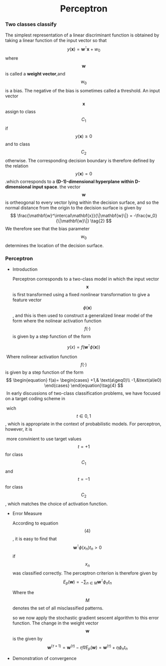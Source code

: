 # <center>Perceptron</center>

### Two classes classify

The simplest representation of a linear discriminant function is obtained by taking a linear function of the input vector so that 
$$
y(\mathbf{x}) = \mathbf{w}^\intercal\mathbf{x}+w_0 \tag{1}
$$
 where $$\mathbf{w}$$ is called a **weight vector**,and $$w_0$$ is a bias. The negative of the bias is sometimes called a threshold. An input vector $$\mathbf{x}$$ assign to class $$C_1$$ if $$y(\mathbf{x})\geq0$$ and to class $$C_2$$ otherwise. The corresponding decision boundary is therefore defined by the relation $$y(\mathbf{x})=0$$.which corresponds to a **(D-1)-dimensional hyperplane within D-dimensional input space**. the vector $$\mathbf{w}$$ is  ortheogonal to every vector lying within the decision surface,  and so the normal distance from the origin to the decision surface is given by 
$$
\frac{\mathbf{w}^\intercal\mathbf{x}}{\|\mathbf{w}\|} = -\frac{w_0}{\|\mathbf{w}\|} \tag{2}
$$
We therefore see that the bias parameter $$w_0$$ determines the location of the decision surface.

### Perceptron

- Introduction

  Perceptron corresponds to a two-class model in which the input vector $$\mathbf{x}$$ is first transformed using a fixed nonlinear transformation to give a feature vector $$\phi(\mathbf{x})$$, and this is then used to construct a generalized linear model of the form where the nolinear activation function $$f(\cdot)$$ is given by a step function of the form

$$
y(x) = f(\mathbf{w}^\intercal\phi(\mathbf{x}))\tag{3}
$$

​		Where nolinear activation function $$f(\cdot)$$ is given by a step function of the form
$$
\begin{equation}
f(a)=
\begin{cases}
+1,& \text(a\geq0)\\
-1,&\text(a\le0)
\end{cases}
\end{equation}\tag{4}
$$
​		In early discussions of two-class classification problems, we have focused on a target coding scheme in 

​		wich $$t\in{0,1}$$, which is appropriate in the context of probabilistic models. For perceptron, however, it is 

​		more convinient  to use target values $$t=+1$$ for class $$C_1$$ and $$t=-1$$ for class $$C_2$$, which matches the 		choice of activation function.

- Error Measure

  According to equation $$(4)$$, it is easy to find that $$\mathbf{w}^\intercal\phi(x_n)t_n>0$$ if $$x_n$$ was classified correctly. The perceptron criterion is therefore given by 
  $$
  E_p(\mathbf{w}) = - \sum_{n\in{M}}\mathbf{w}^\intercal\phi_nt_n\tag{5}
  $$
  

  Where the $$M$$ denotes the set of all misclassified patterns.

  so we now apply the stochastic gradient sescent algorithm to this error function. The change in the weight vector $$\mathbf{w}$$ is the given by 
  $$
  \mathbf{w}^{(\tau+1)}=\mathbf{w}^{(\tau)}-\eta\nabla E_p(\mathbf{w})= \mathbf{w}^{(\tau)}+\eta\phi_nt_n\tag{6}
  $$

-  Demonstration of convergence

  

